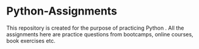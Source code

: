 # Python-Assignments
This repository is created for the purpose of practicing Python .
All the assignments here are practice questions from bootcamps, online courses, book exercises etc. 
